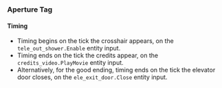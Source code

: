 ### Aperture Tag

#### Timing

- Timing begins on the tick the crosshair appears, on the
  `tele_out_shower.Enable` entity input.
- Timing ends on the tick the credits appear, on the `credits_video.PlayMovie`
  entity input.
- Alternatively, for the good ending, timing ends on the tick the elevator door
  closes, on the `ele_exit_door.Close` entity input.
